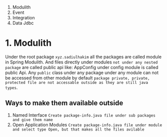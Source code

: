 1. Modulith
2. Event
3. Integration
4. Data Jdbc

# 1. Modulith

Under the root package `xyz.sadiulhakim` all the packages are called module in Spring Modulith.
And files directly under modules `not under any nested package` are called public api like: AppConfig
under config module is called public Api. Any `public` class under any package under any module can not be accessed from
other module by default
`package private, private, protected file are not accessable outside as they are still java types`.

## Ways to make them available outside

1. Named Interface `Create package-info.java file under sub packages and give them name`
2. Open Application Modules
   `Create package-info.java file under module and select type Open, but that makes all the files avilable`